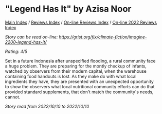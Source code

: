 # "Legend Has It" by Azisa Noor

[Main Index](../../../README.md) / [Reviews Index](../../README.md) / [On-line Reviews Index](../README.md) / [On-line 2022 Reviews Index](README.md)

*Story can be read on-line: <https://grist.org/fix/climate-fiction/imagine-2200-legend-has-it/>*

*Rating: 4/5*

Set in a future Indonesia after unspecified flooding, a rural community face a huge problem. They are preparing for the montly checkup of infants, watched by observers from their modern capital, when the warehouse containing food handouts is lost. As they make do with what local ingredients they have, they are presented with an unexpected opportunity to show the observers what local nutritional community efforts can do that provided standard supplements, that don't match the community's needs, cannot.

*Story read from 2022/10/10 to 2022/10/10*

